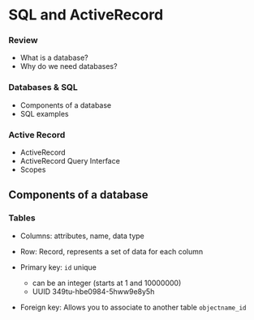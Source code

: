 # SQL and ActiveRecord

### Review
* What is a database?
* Why do we need databases?

### Databases & SQL
* Components of a database
* SQL examples

### Active Record
* ActiveRecord
* ActiveRecord Query Interface
* Scopes


## Components of a database

### Tables

* Columns: attributes, name, data type

* Row: Record, represents a set of data for each column

* Primary key: `id` unique
  * can be an integer (starts at 1 and 10000000)
  * UUID 349tu-hbe0984-5hww9e8y5h

* Foreign key:
Allows you to associate to another table
`objectname_id`
